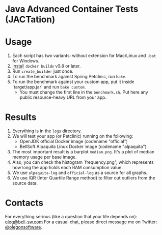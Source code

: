 # Java Advanced Container Tests (JACTation)

# Usage

1. Each script has two variants: without extension for Mac/Linux and `.bat` for Windows.
1. [Install](https://docs.docker.com/build/install-buildx/) `docker buildx` v0.8 or later.
2. Run `create_builder` just once.
3. To run the benchmark against Spring Petclinic, run `bake`.
4. To run the benchmark against your custom app, put it inside 'target/app.jar' and run `bake custom`.
    - You must change the first line in the `benchmark.sh`. Put here any public resource-heavy URL from your app.

# Results

1. Everything is in the `logs` directory.
2. We will test your app (or Petclinic) running on the following:
    - OpenJDK official Docker image (codename "official")
    - BellSoft Alpaquita Linux Docker image (codename "alpaquita")
3. The most important result is a barplot `median.png`. It's a plot of median memory usage per base image.
4. Also, you can check the histogram `frequency.png", which represents how long the app holds each RAM consumption value.
5. We use `alpaquita-log` and `official-log` as a source for all graphs.
6. We use IQR (Inter Quartile Range method) to filter out outliers from the source data.

# Contacts

For everything serious (like a question that your life depends on): [oleg@bell-sw.com](mailto:oleg@bell-sw.com)
For a casual chat, please direct message me on Twitter: [@olegonsoftware](https://twitter.com/olegonsoftware).